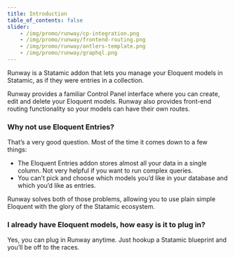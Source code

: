 ```yaml
---
title: Introduction
table_of_contents: false
slider:
    - /img/promo/runway/cp-integration.png
    - /img/promo/runway/frontend-routing.png
    - /img/promo/runway/antlers-template.png
    - /img/promo/runway/graphql.png
---
```


Runway is a Statamic addon that lets you manage your Eloquent models in Statamic, as if they were entries in a collection.

Runway provides a familiar Control Panel interface where you can create, edit and delete your Eloquent models. Runway also provides front-end routing functionality so your models can have their own routes.

### Why not use Eloquent Entries?

That’s a very good question. Most of the time it comes down to a few things:

- The Eloquent Entries addon stores almost all your data in a single column. Not very helpful if you want to run complex queries.
- You can’t pick and choose which models you’d like in your database and which you’d like as entries.

Runway solves both of those problems, allowing you to use plain simple Eloquent with the glory of the Statamic ecosystem.

### I already have Eloquent models, how easy is it to plug in?

Yes, you can plug in Runway anytime. Just hookup a Statamic blueprint and you’ll be off to the races.
